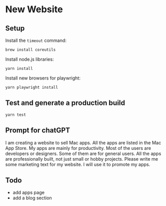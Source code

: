 # New Website

## Setup

Install the `timeout` command:

```
brew install coreutils
```

Install node.js libraries:

```
yarn install
```

Install new browsers for playwright:

```
yarn playwright install
```

## Test and generate a production build

```
yarn test
```

## Prompt for chatGPT

I am creating a website to sell Mac apps. All the apps are listed in the Mac App Store. 
My apps are mainly for productivity. Most of the users are developers or designers. Some of them are for general users.
All the apps are professionally built, not just small or hobby projects.
Please write me some marketing text for my website. I will use it to promote my apps.


## Todo

- add apps page
- add a blog section
